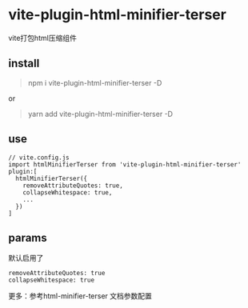# vite-plugin-html-minifier-terser
vite打包html压缩组件

## install
> npm i vite-plugin-html-minifier-terser -D

or


> yarn add vite-plugin-html-minifier-terser -D

## use
```
// vite.config.js
import htmlMinifierTerser from 'vite-plugin-html-minifier-terser'
plugin:[
  htmlMinifierTerser({
    removeAttributeQuotes: true, 
    collapseWhitespace: true,
    ...
  })
]
```

## params
默认启用了
```
removeAttributeQuotes: true 
collapseWhitespace: true
```
更多：参考html-minifier-terser 文档参数配置